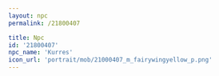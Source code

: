 ```yaml
---
layout: npc
permalink: /21800407

title: Npc
id: '21800407'
npc_name: 'Kurres'
icon_url: 'portrait/mob/21000407_m_fairywingyellow_p.png'
---
```

